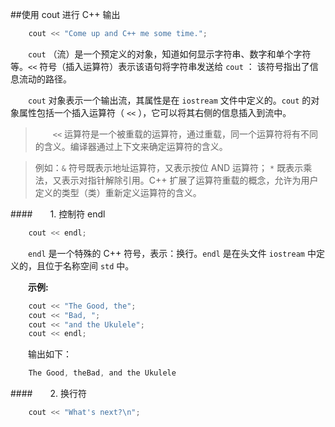 ##使用 cout 进行 C++ 输出

```javascript    
    cout << "Come up and C++ me some time.";
```

&emsp;&emsp;`cout` （流）是一个预定义的对象，知道如何显示字符串、数字和单个字符等。`<<` 符号（插入运算符）表示该语句将字符串发送给 `cout` ： 该符号指出了信息流动的路径。

&emsp;&emsp;`cout` 对象表示一个输出流，其属性是在 `iostream` 文件中定义的。`cout` 的对象属性包括一个插入运算符（ `<<` ），它可以将其右侧的信息插入到流中。

>&emsp;&emsp;`<<` 运算符是一个被重载的运算符，通过重载，同一个运算符将有不同的含义。编译器通过上下文来确定运算符的含义。

>例如：`&` 符号既表示地址运算符，又表示按位 AND 运算符；
`*` 既表示乘法，又表示对指针解除引用。C++ 扩展了运算符重载的概念，允许为用户定义的类型（类）重新定义运算符的含义。


####&emsp;&emsp;1. 控制符 endl

```javascript
    cout << endl;
```

&emsp;&emsp;`endl` 是一个特殊的 C++ 符号，表示：换行。`endl` 是在头文件 `iostream` 中定义的，且位于名称空间 `std` 中。

&emsp;&emsp;**示例:**

```javascript
    cout << "The Good, the";
    cout << "Bad, ";
    cout << "and the Ukulele";
    cout << endl;
```
&emsp;&emsp;输出如下：
```javascript
    The Good, theBad, and the Ukulele
```

####&emsp;&emsp;2. 换行符

```javascript
    cout << "What's next?\n";
```






